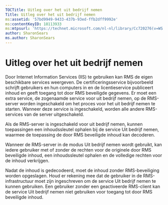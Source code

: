 ```yaml
---
TOCTitle: Uitleg over het uit bedrijf nemen
Title: Uitleg over het uit bedrijf nemen
ms:assetid: '57bd9949-9433-437b-93ed-ffb2dff9992e'
ms:contentKeyID: 18113933
ms:mtpsurl: 'https://technet.microsoft.com/nl-nl/library/Cc720276(v=WS.10)'
author: SharonSears
ms.author: SharonSears
---
```


Uitleg over het uit bedrijf nemen
=================================

Door Internet Information Services (IIS) te gebruiken kan RMS de eigen beschikbare services weergeven. De certificeringsservice bijvoorbeeld schrijft gebruikers en hun computers in en de licentieservice publiceert inhoud en geeft toegang tot door RMS beveiligde gegevens. Er moet een extra service, de zogenaamde service voor uit bedrijf nemen, op de RMS-server worden ingeschakeld om het proces voor het uit bedrijf nemen te starten. Wanneer deze service is ingeschakeld, worden alle andere RMS-services van de server uitgeschakeld.

Als de RMS-server is ingeschakeld voor uit bedrijf nemen, kunnen toepassingen een inhoudssleutel ophalen bij de service Uit bedrijf nemen, waarmee de toepassing de door RMS beveiligde inhoud kan decoderen.

Wanneer de RMS-server in de modus Uit bedrijf nemen wordt gebruikt, kan iedere gebruiker met of zonder de rechten voor de originele door RMS beveiligde inhoud, een inhoudssleutel ophalen en de volledige rechten voor de inhoud verkrijgen.

Nadat de inhoud is gedecodeerd, moet de inhoud zonder RMS-beveiliging worden opgeslagen. Houd er rekening mee dat de gebruiker in de RMS-infrastructuur moet zijn ingeschreven om de service Uit bedrijf nemen te kunnen gebruiken. Een gebruiker zonder een geactiveerde RMS-client kan de service Uit bedrijf nemen niet gebruiken voor toegang tot door RMS beveiligde inhoud.
